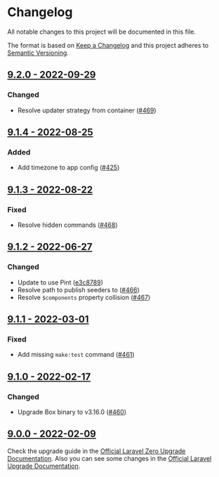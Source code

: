 # Changelog

All notable changes to this project will be documented in this file.

The format is based on [Keep a Changelog](https://keepachangelog.com) and this project adheres to [Semantic Versioning](https://semver.org).

## [9.2.0 - 2022-09-29](https://github.com/laravel-zero/framework/compare/v9.1.4...v9.2.0)

### Changed
- Resolve updater strategy from container ([#469](https://github.com/laravel-zero/framework/pull/469))

## [9.1.4 - 2022-08-25](https:////github.com/laravel-zero/framework/compare/v9.1.3...v9.1.4)

### Added
- Add timezone to app config ([#425](https://github.com/laravel-zero/laravel-zero/pull/425))

## [9.1.3 - 2022-08-22](https://github.com/laravel-zero/framework/compare/v9.1.2...v9.1.3)

### Fixed
- Resolve hidden commands ([#468](https://github.com/laravel-zero/framework/pull/468))

## [9.1.2 - 2022-06-27](https://github.com/laravel-zero/framework/compare/v9.1.1...v9.1.2)

### Changed
- Update to use Pint ([e3c8789](https://github.com/laravel-zero/laravel-zero/commit/e3c87898ca828828e69bc551b9d3677e958f7725))
- Resolve path to publish seeders to ([#466](https://github.com/laravel-zero/framework/pull/466))
- Resolve `$components` property collision ([#467](https://github.com/laravel-zero/framework/pull/467))

## [9.1.1 - 2022-03-01](https://github.com/laravel-zero/framework/compare/v9.1.0...v9.1.1)

### Fixed
- Add missing `make:test` command ([#461](https://github.com/laravel-zero/framework/pull/461))

## [9.1.0 - 2022-02-17](https://github.com/laravel-zero/framework/compare/v9.0.0...v9.1.0)

### Changed
- Upgrade Box binary to v3.16.0 ([#460](https://github.com/laravel-zero/framework/pull/460))

## [9.0.0 - 2022-02-09](https://github.com/laravel-zero/framework/releases/tag/v9.0.0)

Check the upgrade guide in the [Official Laravel Zero Upgrade Documentation](https://laravel-zero.com/docs/upgrade#upgrade-9.0.0). Also you can see some changes in the [Official Laravel Upgrade Documentation](https://laravel.com/docs/9.x/upgrade).
